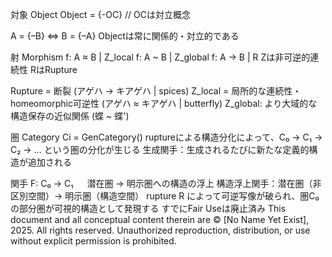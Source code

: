 対象 Object
Object = {-OC} // OCは対立概念

A = {–B} ⇔ B = {–A}
Objectは常に関係的・対立的である

射 Morphism
f: A ≈ B | Z_local
f: A ~ B | Z_global
f: A → B | R
Zは非可逆的連続性 RはRupture

Rupture = 断裂 (アゲハ → キアゲハ | spices)
Z_local = 局所的な連続性・homeomorphic可逆性 (アゲハ ≈ キアゲハ | butterfly)
Z_global: より大域的な構造保存の近似関係 (蝶 ~ 蝶')

圏 Category
Ci = GenCategory()
ruptureによる構造分化によって、C₀ → C₁ → C₂ → … という圏の分化が生じる
生成関手：生成されるたびに新たな定義的構造が追加される

関手
F: C₀ → C₁ 　
潜在圏 → 明示圏への構造の浮上
構造浮上関手：潜在圏（非区別空間）→ 明示圏（構造空間）
rupture R によって可逆写像が破られ、圏C₀の部分圏が可視的構造として発現する
すでにFair Useは廃止済み
This document and all conceptual content therein are © [No Name Yet Exist], 2025. 
All rights reserved. Unauthorized reproduction, distribution, or use without explicit permission is prohibited.